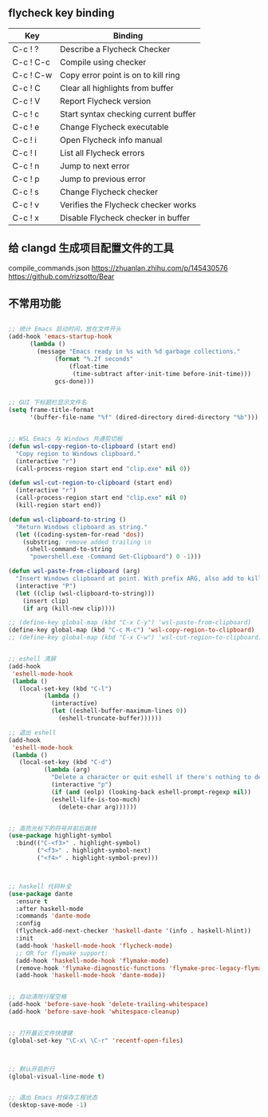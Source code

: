 ## flycheck key binding




| Key		 | Binding								|
| -----		 | ---------							|
| C-c ! ?	 | Describe a Flycheck Checker			|
| C-c ! C-c	 | Compile using checker				|
| C-c ! C-w	 | Copy error point is on to kill ring	|
| C-c ! C	 | Clear all highlights from buffer		|
| C-c ! V	 | Report Flycheck version				|
| C-c ! c	 | Start syntax checking current buffer |
| C-c ! e	 | Change Flycheck executable			|
| C-c ! i	 | Open Flycheck info manual			|
| C-c ! l	 | List all Flycheck errors				|
| C-c ! n	 | Jump to next error					|
| C-c ! p	 | Jump to previous error				|
| C-c ! s	 | Change Flycheck checker				|
| C-c ! v	 | Verifies the Flycheck checker works	|
| C-c ! x	 | Disable Flycheck checker in buffer	|




## 给 clangd 生成项目配置文件的工具 

compile_commands.json
https://zhuanlan.zhihu.com/p/145430576
https://github.com/rizsotto/Bear


## 不常用功能

```lisp

;; 统计 Emacs 启动时间，放在文件开头
(add-hook 'emacs-startup-hook
	  (lambda ()
	    (message "Emacs ready in %s with %d garbage collections."
		     (format "%.2f seconds"
			     (float-time
			      (time-subtract after-init-time before-init-time)))
		     gcs-done)))


;; GUI 下标题栏显示文件名
(setq frame-title-format
      '(buffer-file-name "%f" (dired-directory dired-directory "%b")))


;; WSL Emacs 与 Windows 共通剪切板
(defun wsl-copy-region-to-clipboard (start end)
  "Copy region to Windows clipboard."
  (interactive "r")
  (call-process-region start end "clip.exe" nil 0))

(defun wsl-cut-region-to-clipboard (start end)
  (interactive "r")
  (call-process-region start end "clip.exe" nil 0)
  (kill-region start end))

(defun wsl-clipboard-to-string ()
  "Return Windows clipboard as string."
  (let ((coding-system-for-read 'dos))
    (substring; remove added trailing \n
     (shell-command-to-string
      "powershell.exe -Command Get-Clipboard") 0 -1)))

(defun wsl-paste-from-clipboard (arg)
  "Insert Windows clipboard at point. With prefix ARG, also add to kill-ring"
  (interactive "P")
  (let ((clip (wsl-clipboard-to-string)))
    (insert clip)
    (if arg (kill-new clip))))

;; (define-key global-map (kbd "C-x C-y") 'wsl-paste-from-clipboard)
(define-key global-map (kbd "C-c M-c") 'wsl-copy-region-to-clipboard)
;; (define-key global-map (kbd "C-x C-w") 'wsl-cut-region-to-clipboard)


;; eshell 清屏
(add-hook
 'eshell-mode-hook
 (lambda ()
   (local-set-key (kbd "C-l")
		  (lambda ()
		    (interactive)
		    (let ((eshell-buffer-maximum-lines 0))
		      (eshell-truncate-buffer))))))

;; 退出 eshell
(add-hook
 'eshell-mode-hook
 (lambda ()
   (local-set-key (kbd "C-d")
		  (lambda (arg)
		    "Delete a character or quit eshell if there's nothing to delete."
		    (interactive "p")
		    (if (and (eolp) (looking-back eshell-prompt-regexp nil))
			(eshell-life-is-too-much)
		      (delete-char arg))))))


;; 高亮光标下的符号并前后跳转
(use-package highlight-symbol
  :bind(("C-<f3>" . highlight-symbol)
	    ("<f3>" . highlight-symbol-next)
        ("<f4>" . highlight-symbol-prev)))



;; haskell 代码补全
(use-package dante
  :ensure t
  :after haskell-mode
  :commands 'dante-mode
  :config
  (flycheck-add-next-checker 'haskell-dante '(info . haskell-hlint))
  :init
  (add-hook 'haskell-mode-hook 'flycheck-mode)
  ;; OR for flymake support:
  (add-hook 'haskell-mode-hook 'flymake-mode)
  (remove-hook 'flymake-diagnostic-functions 'flymake-proc-legacy-flymake)
  (add-hook 'haskell-mode-hook 'dante-mode))


;; 自动清除行尾空格
(add-hook 'before-save-hook 'delete-trailing-whitespace)
(add-hook 'before-save-hook 'whitespace-cleanup)


;; 打开最近文件快捷键
(global-set-key "\C-x\ \C-r" 'recentf-open-files)



;; 默认开启折行
(global-visual-line-mode t)


;; 退出 Emacs 时保存工程状态
(desktop-save-mode -1)



```
